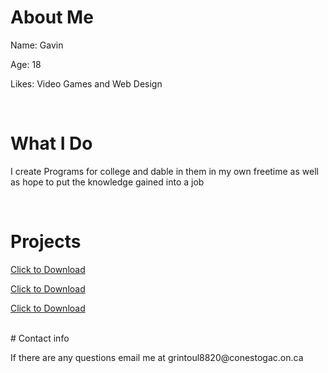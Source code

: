 # About Me
<p>Name: Gavin</p>
<p>Age: 18</p>
<p>Likes: Video Games and Web Design</p>
<br>

# What I Do
<p> I create Programs for college and dable in them in my own freetime as well as hope to put the knowledge gained into a job</p>
<br>

# Projects
<p><a href="A1.pkt" download>Click to Download</a></p>
<p><a href="A1 code." download>Click to Download</a></p>
<p><a href="Assignment 1.dccdb" download>Click to Download</a></p>

<br>
# Contact info
<p>If there are any questions email me at grintoul8820@conestogac.on.ca
